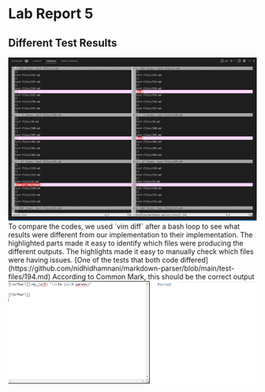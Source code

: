 # Lab Report 5
## Different Test Results  
<img src='Comparing Code/unnamed.png' title='vimDiff.PNG' width='' alt='vimDiff.PNG' />  
To compare the codes, we used `vim diff` after a bash loop to see what results were different from our implementation to their implementation.  
The highlighted parts made it easy to identify which files were producing the different outputs.  
The highlights made it easy to manually check which files were having issues.  
[One of the tests that both code differed](https://github.com/nidhidhamnani/markdown-parser/blob/main/test-files/194.md)
According to Common Mark, this should be the correct output  
<img src='Comparing Code/commonJS.PNG' title='common.PNG' width='' alt='common.PNG' />  

